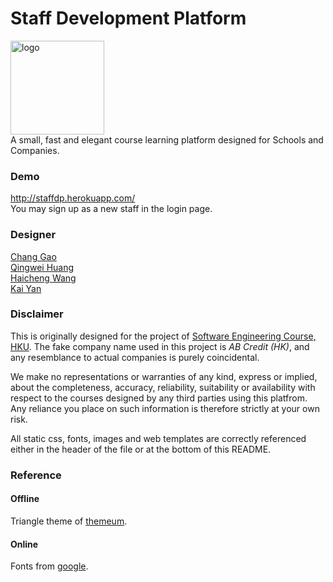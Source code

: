 # Staff Development Platform

<img src="https://github.com/irsisyphus/pictures/raw/master/sdp/logo.png" width=150 alt="logo" /><br>
A small, fast and elegant course learning platform designed for Schools and Companies.

### Demo
http://staffdp.herokuapp.com/<br>
You may sign up as a new staff in the login page.<br>

### Designer
[Chang Gao](https://www.linkedin.com/in/irsisyphus "linkedin")<br>
[Qingwei Huang](https://github.com/hqwhuang)<br>
[Haicheng Wang](https://github.com/whcacademy)<br>
[Kai Yan](https://github.com/Yan1996)<br>


### Disclaimer
This is originally designed for the project of [Software Engineering Course, HKU](http://www.cs.hku.hk/programme/course_info.jsp?infile=2016/comp3297.html "HKU COMP3297 Introduction to Software Engineering"). The fake company name used in this project is _AB Credit (HK)_, and any resemblance to actual companies is purely coincidental.<br>

We make no representations or warranties of any kind, express or implied, about the completeness, accuracy, reliability, suitability or availability with respect to the courses designed by any third parties using this platfrom. Any reliance you place on such information is therefore strictly at your own risk.<br>

All static css, fonts, images and web templates are correctly referenced either in the header of the file or at the bottom of this README.<br>



### Reference
#### Offline
Triangle theme of [themeum](http://www.themeum.com "themeum").
#### Online
Fonts from [google](http://fonts.googleapis.com "googleapis").
